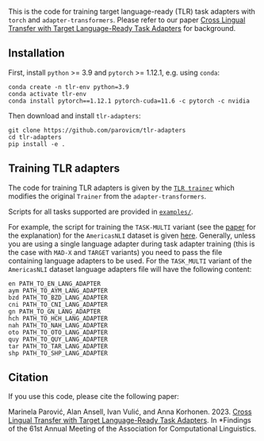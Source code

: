 This is the code for training target language-ready (TLR) task adapters with `torch` and `adapter-transformers`. Please refer to our paper [Cross Lingual Transfer with Target Language-Ready Task Adapters](https://arxiv.org/abs/2306.02767) for background.

## Installation

First, install `python` >= 3.9 and `pytorch` >= 1.12.1, e.g. using `conda`:
```
conda create -n tlr-env python=3.9
conda activate tlr-env
conda install pytorch==1.12.1 pytorch-cuda=11.6 -c pytorch -c nvidia
```

Then download and install `tlr-adapters`:
```
git clone https://github.com/parovicm/tlr-adapters
cd tlr-adapters
pip install -e .
```

## Training TLR adapters

The code for training TLR adapters is given by the [`TLR trainer`](src/tlr/trainer.py) which modifies the original `Trainer` from the `adapter-transformers`. 

Scripts for all tasks supported are provided in [`examples/`](examples).

For example, the script for training the `TASK-MULTI` variant (see the [paper](https://arxiv.org/abs/2306.02767) for the explanation) for the `AmericasNLI` dataset is given [here](examples/text-classification/train_nli_multi.sh).
Generally, unless you are using a single language adapter during task adapter training (this is the case with `MAD-X` and `TARGET` variants) you need to pass the file containing language adapters to be used.
For the `TASK_MULTI` variant of the `AmericasNLI` dataset language adapters file will have the following content:

```
en PATH_TO_EN_LANG_ADAPTER
aym PATH_TO_AYM_LANG_ADAPTER
bzd PATH_TO_BZD_LANG_ADAPTER
cni PATH_TO_CNI_LANG_ADAPTER
gn PATH_TO_GN_LANG_ADAPTER
hch PATH_TO_HCH_LANG_ADAPTER
nah PATH_TO_NAH_LANG_ADAPTER
oto PATH_TO_OTO_LANG_ADAPTER
quy PATH_TO_QUY_LANG_ADAPTER
tar PATH_TO_TAR_LANG_ADAPTER
shp PATH_TO_SHP_LANG_ADAPTER
```

## Citation
If you use this code, please cite the following paper:

Marinela Parović, Alan Ansell, Ivan Vulić, and Anna Korhonen. 2023. [Cross Lingual Transfer with Target Language-Ready Task Adapters](https://arxiv.org/abs/2306.02767). In *Findings of the 61st Annual Meeting of the Association for Computational Linguistics.
